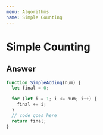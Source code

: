 ```yaml
---
menu: Algorithms
name: Simple Counting
---
```


# Simple Counting

## Answer

```javascript
function SimpleAdding(num) {
  let final = 0;

  for (let i = 1; i <= num; i++) {
    final += i;
  }
  // code goes here
  return final;
}
```
